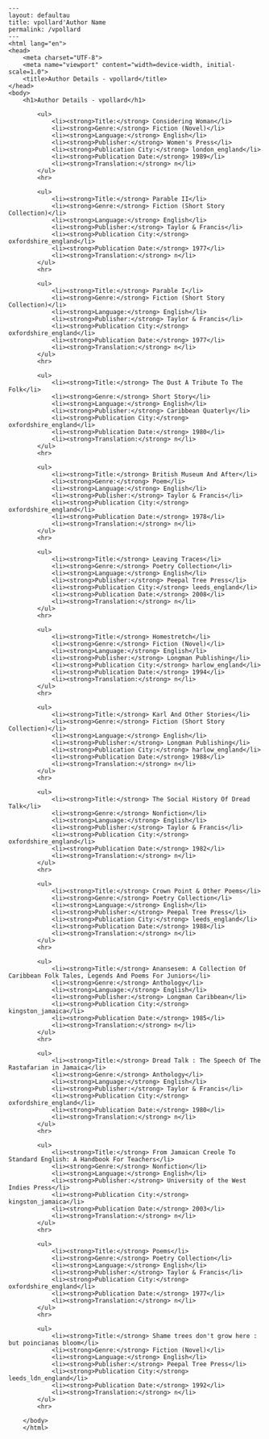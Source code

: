 
    ---
    layout: defaultau
    title: vpollard'Author Name 
    permalink: /vpollard
    ---
    <html lang="en">
    <head>
        <meta charset="UTF-8">
        <meta name="viewport" content="width=device-width, initial-scale=1.0">
        <title>Author Details - vpollard</title>
    </head>
    <body>
        <h1>Author Details - vpollard</h1>
        
            <ul>
                <li><strong>Title:</strong> Considering Woman</li>
                <li><strong>Genre:</strong> Fiction (Novel)</li>
                <li><strong>Language:</strong> English</li>
                <li><strong>Publisher:</strong> Women's Press</li>
                <li><strong>Publication City:</strong> london_england</li>
                <li><strong>Publication Date:</strong> 1989</li>
                <li><strong>Translation:</strong> n</li>
            </ul>
            <hr>
            
            <ul>
                <li><strong>Title:</strong> Parable II</li>
                <li><strong>Genre:</strong> Fiction (Short Story Collection)</li>
                <li><strong>Language:</strong> English</li>
                <li><strong>Publisher:</strong> Taylor & Francis</li>
                <li><strong>Publication City:</strong> oxfordshire_england</li>
                <li><strong>Publication Date:</strong> 1977</li>
                <li><strong>Translation:</strong> n</li>
            </ul>
            <hr>
            
            <ul>
                <li><strong>Title:</strong> Parable I</li>
                <li><strong>Genre:</strong> Fiction (Short Story Collection)</li>
                <li><strong>Language:</strong> English</li>
                <li><strong>Publisher:</strong> Taylor & Francis</li>
                <li><strong>Publication City:</strong> oxfordshire_england</li>
                <li><strong>Publication Date:</strong> 1977</li>
                <li><strong>Translation:</strong> n</li>
            </ul>
            <hr>
            
            <ul>
                <li><strong>Title:</strong> The Dust A Tribute To The Folk</li>
                <li><strong>Genre:</strong> Short Story</li>
                <li><strong>Language:</strong> English</li>
                <li><strong>Publisher:</strong> Caribbean Quaterly</li>
                <li><strong>Publication City:</strong> oxfordshire_england</li>
                <li><strong>Publication Date:</strong> 1980</li>
                <li><strong>Translation:</strong> n</li>
            </ul>
            <hr>
            
            <ul>
                <li><strong>Title:</strong> British Museum And After</li>
                <li><strong>Genre:</strong> Poem</li>
                <li><strong>Language:</strong> English</li>
                <li><strong>Publisher:</strong> Taylor & Francis</li>
                <li><strong>Publication City:</strong> oxfordshire_england</li>
                <li><strong>Publication Date:</strong> 1978</li>
                <li><strong>Translation:</strong> n</li>
            </ul>
            <hr>
            
            <ul>
                <li><strong>Title:</strong> Leaving Traces</li>
                <li><strong>Genre:</strong> Poetry Collection</li>
                <li><strong>Language:</strong> English</li>
                <li><strong>Publisher:</strong> Peepal Tree Press</li>
                <li><strong>Publication City:</strong> leeds_england</li>
                <li><strong>Publication Date:</strong> 2008</li>
                <li><strong>Translation:</strong> n</li>
            </ul>
            <hr>
            
            <ul>
                <li><strong>Title:</strong> Homestretch</li>
                <li><strong>Genre:</strong> Fiction (Novel)</li>
                <li><strong>Language:</strong> English</li>
                <li><strong>Publisher:</strong> Longman Publishing</li>
                <li><strong>Publication City:</strong> harlow_england</li>
                <li><strong>Publication Date:</strong> 1994</li>
                <li><strong>Translation:</strong> n</li>
            </ul>
            <hr>
            
            <ul>
                <li><strong>Title:</strong> Karl And Other Stories</li>
                <li><strong>Genre:</strong> Fiction (Short Story Collection)</li>
                <li><strong>Language:</strong> English</li>
                <li><strong>Publisher:</strong> Longman Publishing</li>
                <li><strong>Publication City:</strong> harlow_england</li>
                <li><strong>Publication Date:</strong> 1988</li>
                <li><strong>Translation:</strong> n</li>
            </ul>
            <hr>
            
            <ul>
                <li><strong>Title:</strong> The Social History Of Dread Talk</li>
                <li><strong>Genre:</strong> Nonfiction</li>
                <li><strong>Language:</strong> English</li>
                <li><strong>Publisher:</strong> Taylor & Francis</li>
                <li><strong>Publication City:</strong> oxfordshire_england</li>
                <li><strong>Publication Date:</strong> 1982</li>
                <li><strong>Translation:</strong> n</li>
            </ul>
            <hr>
            
            <ul>
                <li><strong>Title:</strong> Crown Point & Other Poems</li>
                <li><strong>Genre:</strong> Poetry Collection</li>
                <li><strong>Language:</strong> English</li>
                <li><strong>Publisher:</strong> Peepal Tree Press</li>
                <li><strong>Publication City:</strong> leeds_england</li>
                <li><strong>Publication Date:</strong> 1988</li>
                <li><strong>Translation:</strong> n</li>
            </ul>
            <hr>
            
            <ul>
                <li><strong>Title:</strong> Anansesem: A Collection Of Caribbean Folk Tales, Legends And Poems For Juniors</li>
                <li><strong>Genre:</strong> Anthology</li>
                <li><strong>Language:</strong> English</li>
                <li><strong>Publisher:</strong> Longman Caribbean</li>
                <li><strong>Publication City:</strong> kingston_jamaica</li>
                <li><strong>Publication Date:</strong> 1985</li>
                <li><strong>Translation:</strong> n</li>
            </ul>
            <hr>
            
            <ul>
                <li><strong>Title:</strong> Dread Talk : The Speech Of The Rastafarian in Jamaica</li>
                <li><strong>Genre:</strong> Anthology</li>
                <li><strong>Language:</strong> English</li>
                <li><strong>Publisher:</strong> Taylor & Francis</li>
                <li><strong>Publication City:</strong> oxfordshire_england</li>
                <li><strong>Publication Date:</strong> 1980</li>
                <li><strong>Translation:</strong> n</li>
            </ul>
            <hr>
            
            <ul>
                <li><strong>Title:</strong> From Jamaican Creole To Standard English: A Handbook For Teachers</li>
                <li><strong>Genre:</strong> Nonfiction</li>
                <li><strong>Language:</strong> English</li>
                <li><strong>Publisher:</strong> University of the West Indies Press</li>
                <li><strong>Publication City:</strong> kingston_jamaica</li>
                <li><strong>Publication Date:</strong> 2003</li>
                <li><strong>Translation:</strong> n</li>
            </ul>
            <hr>
            
            <ul>
                <li><strong>Title:</strong> Poems</li>
                <li><strong>Genre:</strong> Poetry Collection</li>
                <li><strong>Language:</strong> English</li>
                <li><strong>Publisher:</strong> Taylor & Francis</li>
                <li><strong>Publication City:</strong> oxfordshire_england</li>
                <li><strong>Publication Date:</strong> 1977</li>
                <li><strong>Translation:</strong> n</li>
            </ul>
            <hr>
            
            <ul>
                <li><strong>Title:</strong> Shame trees don't grow here : but poincianas bloom</li>
                <li><strong>Genre:</strong> Fiction (Novel)</li>
                <li><strong>Language:</strong> English</li>
                <li><strong>Publisher:</strong> Peepal Tree Press</li>
                <li><strong>Publication City:</strong> leeds_ldn_england</li>
                <li><strong>Publication Date:</strong> 1992</li>
                <li><strong>Translation:</strong> n</li>
            </ul>
            <hr>
            
        </body>
        </html>
        